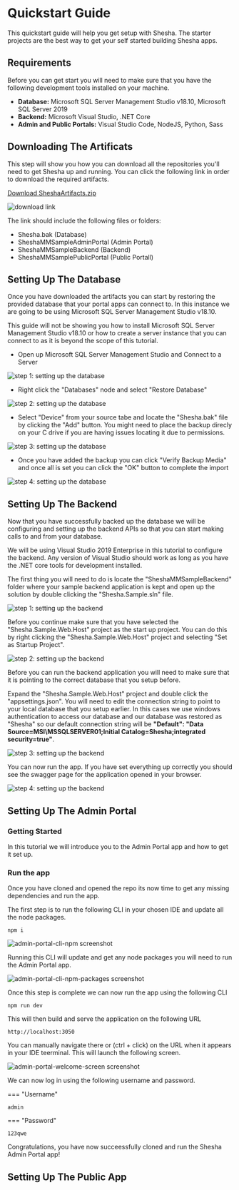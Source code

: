 # Quickstart Guide

This quickstart guide will help you get setup with Shesha. The starter projects are the best way to get your self started building Shesha apps.

## Requirements

Before you can get start you will need to make sure that you have the following development tools installed on your machine.

- **Database:** Microsoft SQL Server Management Studio v18.10, Microsoft SQL Server 2019
- **Backend:** Microsoft Visual Studio, .NET Core
- **Admin and Public Portals:** Visual Studio Code, NodeJS, Python, Sass

## Downloading The Artificats

This step will show you how you can download all the repositories you'll need to get Shesha up and running. You can click the following link in order to download the required artifacts.

[Download SheshaArtifacts.zip](https://github.com/Boxfusion/shesha-docs/blob/e9e08dffa636792399f740c141b402c60c11b839/docs/assets/SheshaArtifacts.zip)

![download link](https://github.com/Boxfusion/shesha-docs/blob/main/docs/assets/shesha-artifacts-download-link.png?raw=true)

The link should include the following files or folders:

- Shesha.bak (Database)
- SheshaMMSampleAdminPortal (Admin Portal)
- SheshaMMSampleBackend (Backend)
- SheshaMMSamplePublicPortal (Public Portall)

## Setting Up The Database

Once you have downloaded the artifacts you can start by restoring the provided database that your portal apps can connect to. In this instance we are going to be using Microsoft SQL Server Management Studio v18.10.

This guide will not be showing you how to install Microsoft SQL Server Management Studio v18.10 or how to create a server instance that you can connect to as it is beyond the scope of this tutorial.

- Open up Microsoft SQL Server Management Studio and Connect to a Server 

![step 1: setting up the database](https://github.com/Boxfusion/shesha-docs/blob/main/docs/assets/setting-up-the-database-1.png?raw=true)

- Right click the "Databases" node and select "Restore Database" 

![step 2: setting up the database](https://github.com/Boxfusion/shesha-docs/blob/main/docs/assets/setting-up-the-database-2.png?raw=true)

- Select "Device" from your source tabe and locate the "Shesha.bak" file by clicking the "Add" button. You might need to place the backup direcly on your C drive if you are having issues locating it due to permissions. 

![step 3: setting up the database](https://github.com/Boxfusion/shesha-docs/blob/main/docs/assets/setting-up-the-database-3.png?raw=true)

- Once you have added the backup you can click "Verify Backup Media" and once all is set you can click the "OK" button to complete the import 

![step 4: setting up the database](https://github.com/Boxfusion/shesha-docs/blob/main/docs/assets/setting-up-the-database-4.png?raw=true)

## Setting Up The Backend

Now that you have successfully backed up the database we will be configuring and setting up the backend APIs so that you can start making calls to and from your database.

We will be using Visual Studio 2019 Enterprise in this tutorial to configure the backend. Any version of Visual Studio should work as long as you have the .NET core tools for development installed.

The first thing you will need to do is locate the "SheshaMMSampleBackend" folder where your sample backend application is kept and open up the solution by double clicking the "Shesha.Sample.sln" file.

![step 1: setting up the backend](https://github.com/Boxfusion/shesha-docs/blob/main/docs/assets/setting-up-the-backend-1.png?raw=true)

Before you continue make sure that you have selected the "Shesha.Sample.Web.Host" project as the start up project. You can do this by right clicking the "Shesha.Sample.Web.Host" project and selecting "Set as Startup Project".

![step 2: setting up the backend](https://github.com/Boxfusion/shesha-docs/blob/main/docs/assets/setting-up-the-backend-2.png?raw=true)

Before you can run the backend application you will need to make sure that it is pointing to the correct database that you setup before.

Expand the "Shesha.Sample.Web.Host" project and double click the "appsettings.json". You will need to edit the connection string to point to your local database that you setup earlier. In this cases we use windows authentication to access our database and our database was restored as "Shesha" so our default connection string will be **"Default": "Data Source=MSI\\MSSQLSERVER01;Initial Catalog=Shesha;integrated security=true"**.

![step 3: setting up the backend](https://github.com/Boxfusion/shesha-docs/blob/main/docs/assets/setting-up-the-backend-3.png?raw=true)

You can now run the app. If you have set everything up correctly you should see the swagger page for the application opened in your browser.

![step 4: setting up the backend](https://github.com/Boxfusion/shesha-docs/blob/main/docs/assets/setting-up-the-backend-4.png?raw=true)

## Setting Up The Admin Portal

### Getting Started

In this tutorial we will introduce you to the Admin Portal app and how to get it set up. 

### Run the app

Once you have cloned and opened the repo its now time to get any missing dependencies and run the app. 

The first step is to run the following CLI in your chosen IDE and update all the node packages. 

``` shell
npm i
```

![admin-portal-cli-npm screenshot](https://github.com/Boxfusion/shesha-docs/blob/main/docs/assets/admin-portal-cli-npm.PNG?raw=true)

Running this CLI will update and get any node packages you will need to run the Admin Portal app.

![admin-portal-cli-npm-packages screenshot](https://github.com/Boxfusion/shesha-docs/blob/main/docs/assets/admin-portal-cli-npm-packages.PNG?raw=true)

Once this step is complete we can now run the app using the following CLI

``` shell
npm run dev
```

This will then build and serve the application on the following URL

``` shell
http://localhost:3050
```

You can manually navigate there or (ctrl + click) on the URL when it appears in your IDE teerminal. This will launch the following screen.

![admin-portal-welcome-screen screenshot](https://github.com/Boxfusion/shesha-docs/blob/main/docs/assets/admin-portal-welcome-screen.PNG?raw=true)

We can now log in using the following username and password.

=== "Username"
``` shell
admin
```
=== "Password"
``` shell
123qwe
```

Congratulations, you have now succeessfully cloned and run the Shesha Admin Portal app!

## Setting Up The Public App
